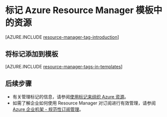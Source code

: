 <properties
    pageTitle="标记模板中的 Azure 资源 | Azure"
    description="演示如何将标记应用于 Azure Resource Manager 模板中的资源"
    services="azure-resource-manager"
    documentationcenter=""
    author="tfitzmac"
    manager="timlt"
    editor="tysonn" />
<tags
    ms.assetid=""
    ms.service="azure-resource-manager"
    ms.workload="na"
    ms.tgt_pltfrm="na"
    ms.devlang="na"
    ms.topic="article"
    ms.date="02/03/2017"
    wacn.date="06/05/2017"
    ms.author="tomfitz" />  


# 标记 Azure Resource Manager 模板中的资源
[AZURE.INCLUDE [resource-manager-tag-introduction](../../includes/resource-manager-tag-introduction.md)]

## 将标记添加到模板

[AZURE.INCLUDE [resource-manager-tags-in-templates](../../includes/resource-manager-tags-in-templates.md)]

## 后续步骤
* 有关管理标记的信息，请参阅[使用标记来组织 Azure 资源](/documentation/articles/resource-group-using-tags/)。
* 如需了解企业如何使用 Resource Manager 对订阅进行有效管理，请参阅 [Azure 企业机架 - 规范性订阅管理](/documentation/articles/resource-manager-subscription-governance/)。

<!---HONumber=Mooncake_0227_2017-->
<!--Update_Description: New article about how to utilize the tag on the azure resource manager template -->